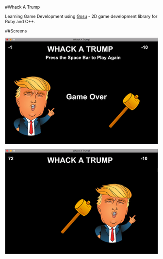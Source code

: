 #Whack A Trump

Learning Game Development using [Gosu](https://www.libgosu.org/) - 2D game development library for Ruby and C++. 

##Screens

![Whack-a-trump game screenshot](/screenshot1.png?raw=true)

![Whack-a-trump game screenshot](screenshot2.png?raw=true)
